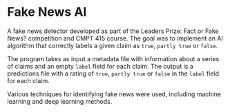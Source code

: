 # Fake News AI

A fake news detector developed as part of the Leaders Prize: Fact or Fake News? competition and CMPT 415 course. 
The goal was to implement an AI algorithm that correctly labels a given claim as `true`, `partly true` or `false`.

The program takes as input a metadata file with information about a series of claims and an empty `label` field for each claim. 
The output is a predictions file with a rating of `true`, `partly true` or `false` in the `label` field for each claim.

Various techniques for identifying fake news were used, including machine learning and deep learning methods.
